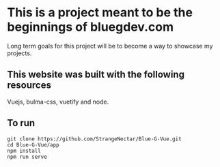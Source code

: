 # This is a project meant to be the beginnings of bluegdev.com
Long term goals for this project will be to become a way to showcase my projects.
## This website was built with the following resources
Vuejs, bulma-css, vuetify and node.
## To run

```
git clone https://github.com/StrangeNectar/Blue-G-Vue.git
cd Blue-G-Vue/app
npm install
npm run serve
```
